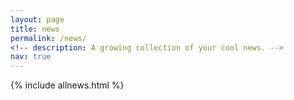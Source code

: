 ```yaml
---
layout: page
title: news
permalink: /news/
<!-- description: A growing collection of your cool news. -->
nav: true
---
```


<!-- pages/news.md -->
<div class="news">
    {% include allnews.html %}
</div>
